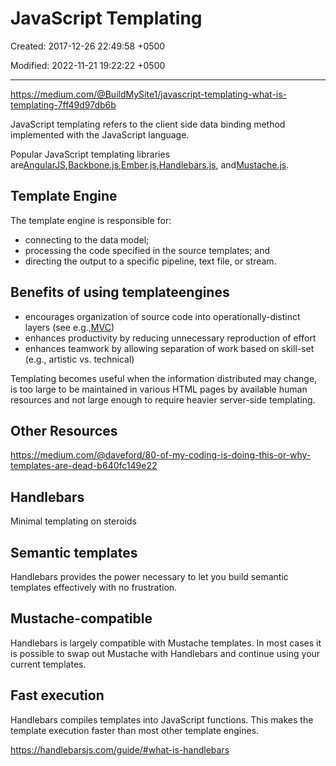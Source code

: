 # JavaScript Templating

Created: 2017-12-26 22:49:58 +0500

Modified: 2022-11-21 19:22:22 +0500

---

<https://medium.com/@BuildMySite1/javascript-templating-what-is-templating-7ff49d97db6b>

JavaScript templating refers to the client side data binding method implemented with the JavaScript language.

Popular JavaScript templating libraries are[AngularJS](https://angularjs.org/),[Backbone.js](http://backbonejs.org/),[Ember.js](http://emberjs.com/),[Handlebars.js](http://handlebarsjs.com/), and[Mustache.js](http://mustache.github.io/).

## Template Engine

The template engine is responsible for:
-   connecting to the data model;
-   processing the code specified in the source templates; and
-   directing the output to a specific pipeline, text file, or stream.

## Benefits of using templateengines
-   encourages organization of source code into operationally-distinct layers (see e.g.,[MVC](http://upload.wikimedia.org/wikipedia/commons/a/a0/MVC-Process.svg))
-   enhances productivity by reducing unnecessary reproduction of effort
-   enhances teamwork by allowing separation of work based on skill-set (e.g., artistic vs. technical)

Templating becomes useful when the information distributed may change, is too large to be maintained in various HTML pages by available human resources and not large enough to require heavier server-side templating.

## Other Resources

<https://medium.com/@daveford/80-of-my-coding-is-doing-this-or-why-templates-are-dead-b640fc149e22>

## Handlebars

Minimal templating on steroids

## Semantic templates

Handlebars provides the power necessary to let you build semantic templates effectively with no frustration.

## Mustache-compatible

Handlebars is largely compatible with Mustache templates. In most cases it is possible to swap out Mustache with Handlebars and continue using your current templates.

## Fast execution

Handlebars compiles templates into JavaScript functions. This makes the template execution faster than most other template engines.

<https://handlebarsjs.com/guide/#what-is-handlebars>
